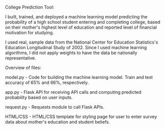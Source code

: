 College Prediction Tool:

I built, trained, and deployed a machine learning model predicting the probability of a high school student 
entering and completing college, based on their mother's highest level of education and reported level of
financial motivation for studying.

I used real, sample data from the National Center for Education Statistics's Education Longitudinal Study of 2002.
Since I used machine learning algorithms, I did not apply weights to have the data be nationally representative.

Overview of files:

model.py - Code for building the machine learning model. Train and test accuracy of 65% and 66%, respectively.

app.py - Flask API for receiving API calls and computing predicted probability based on user inputs.

request.py - Requests module to call Flask APIs.

HTML/CSS - HTML/CSS template for styling page for user to enter survey data about mother's education and student beliefs.
